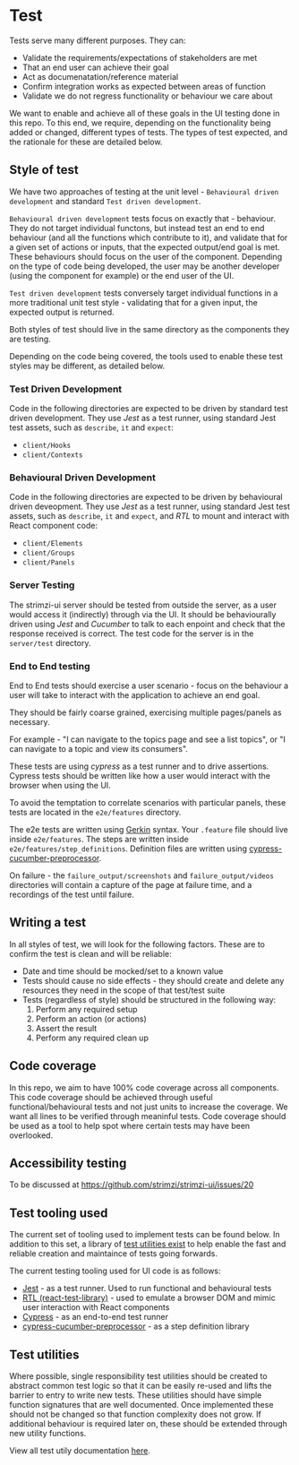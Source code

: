 # Test

Tests serve many different purposes. They can:

- Validate the requirements/expectations of stakeholders are met
- That an end user can achieve their goal
- Act as documenatation/reference material
- Confirm integration works as expected between areas of function
- Validate we do not regress functionality or behaviour we care about

We want to enable and achieve all of these goals in the UI testing done in this
repo. To this end, we require, depending on the functionality being added or
changed, different types of tests. The types of test expected, and the
rationale for these are detailed below.

## Style of test

We have two approaches of testing at the unit level - `Behavioural driven development`
and standard `Test driven development`.

`Behavioural driven development` tests focus on exactly that - behaviour. They
do not target individual functons, but instead test an end to end behaviour
(and all the functions which contribute to it), and validate that for a given
set of actions or inputs, that the expected output/end goal is met. These
behaviours should focus on the user of the component. Depending on the type of
code being developed, the user may be another developer (using the component
for example) or the end user of the UI.

`Test driven development` tests conversely target individual functions in a
more traditional unit test style - validating that for a given input, the
expected output is returned.

Both styles of test should live in the same directory as the components they
are testing.

Depending on the code being covered, the tools used to enable these test styles
may be different, as detailed below.

### Test Driven Development

Code in the following directories are expected to be driven by standard test
driven development. They use _Jest_ as a test runner, using standard Jest
test assets, such as `describe`, `it` and `expect`:

- `client/Hooks`
- `client/Contexts`

### Behavioural Driven Development

Code in the following directories are expected to be driven by behavioural
driven deveopment. They use _Jest_ as a test runner, using standard Jest test
assets, such as `describe`, `it` and `expect`, and _RTL_ to mount and interact
with React component code:

- `client/Elements`
- `client/Groups`
- `client/Panels`

### Server Testing

The strimzi-ui server should be tested from outside the server, as a user would
access it (indirectly) through via the UI. It should be behaviourally driven
using _Jest_ and _Cucumber_ to talk to each enpoint and check that the response
received is correct. The test code for the server is in the `server/test`
directory.

### End to End testing

End to End tests should exercise a user scenario - focus on the behaviour a
user will take to interact with the application to achieve an end goal.

They should be fairly coarse grained, exercising multiple pages/panels as
necessary.

For example - "I can navigate to the topics page and see a list topics", or "I
can navigate to a topic and view its consumers".

These tests are using _cypress_ as a test runner and to drive assertions.
Cypress tests should be written like how a user would interact with the browser
when using the UI.

To avoid the temptation to correlate scenarios with particular panels, these
tests are located in the `e2e/features` directory.

The e2e tests are written using [Gerkin](https://cucumber.io/docs/gherkin/reference)
syntax. Your `.feature` file should live inside `e2e/features`. The steps are
written inside `e2e/features/step_definitions`. Definition files are written using
[cypress-cucumber-preprocessor](https://github.com/TheBrainFamily/cypress-cucumber-preprocessor).

On failure - the `failure_output/screenshots` and `failure_output/videos`
directories will contain a capture of the page at failure time, and a
recordings of the test until failure.

## Writing a test

In all styles of test, we will look for the following factors. These are to
confirm the test is clean and will be reliable:

- Date and time should be mocked/set to a known value
- Tests should cause no side effects - they should create and delete any
  resources they need in the scope of that test/test suite
- Tests (regardless of style) should be structured in the following way:
  1. Perform any required setup
  2. Perform an action (or actions)
  3. Assert the result
  4. Perform any required clean up

## Code coverage

In this repo, we aim to have 100% code coverage across all components. This code
coverage should be achieved through useful functional/behavioural tests and
not just units to increase the coverage. We want all lines to be verified
through meaninful tests. Code coverage should be used as a tool to help spot
where certain tests may have been overlooked.

## Accessibility testing

To be discussed at https://github.com/strimzi/strimzi-ui/issues/20

## Test tooling used

The current set of tooling used to implement tests can be found below. In
addition to this set, a library of [test utilities exist](../src/TestUtils/README.md)
to help enable the fast and reliable creation and maintaince of tests going
forwards.

The current testing tooling used for UI code is as follows:

- [Jest](https://jestjs.io/) - as a test runner. Used to run functional and behavioural tests
- [RTL (react-test-library)](https://testing-library.com/docs/react-testing-library/intro) - used to emulate a browser DOM and mimic
  user interaction with React components
- [Cypress](https://www.cypress.io/) - as an end-to-end test runner
- [cypress-cucumber-preprocessor](https://github.com/TheBrainFamily/cypress-cucumber-preprocessor) - as a step definition library

## Test utilities

Where possible, single responsibility test utilities should be created
to abstract common test logic so that it can be easily re-used and lifts
the barrier to entry to write new tests. These utilities should have simple
function signatures that are well documented. Once implemented these should
not be changed so that function complexity does not grow. If additional behaviour
is required later on, these should be extended through new utility functions.

View all test utily documentation [here](../utils/test/README.md).
